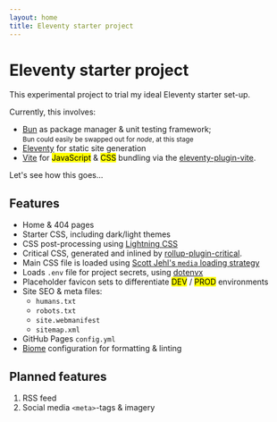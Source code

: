 ```yaml
---
layout: home
title: Eleventy starter project
---
```


# Eleventy starter project

This experimental project to trial my ideal Eleventy starter set-up. 

Currently, this involves:

* [Bun](https://bun.sh) as package manager &amp; unit testing framework;
	<br><small>Bun could easily be swapped out for _node_, at this stage</small>
* [Eleventy](https://www.11ty.dev) for static site generation
* [Vite](https://vite.dev) for <mark>JavaScript</mark> & <mark>CSS</mark> bundling via the [eleventy-plugin-vite](https://www.11ty.dev/docs/server-vite/).

Let's see how this goes...

## Features

* Home &amp; 404 pages
* Starter CSS, including dark/light themes
* CSS post-processing using [Lightning CSS](https://lightningcss.dev/)
* Critical CSS, generated and inlined by [rollup-plugin-critical](https://github.com/nystudio107/rollup-plugin-critical). 
* Main CSS file is loaded using [Scott Jehl's `media` loading strategy](https://www.filamentgroup.com/lab/load-css-simpler/)
* Loads `.env` file for project secrets, using [dotenvx](https://dotenvx.com/docs/)
* Placeholder favicon sets to differentiate <mark>DEV</mark> / <mark>PROD</mark> environments
* Site SEO &amp; meta files:
   * `humans.txt`
   * `robots.txt`
   * `site.webmanifest`
   * `sitemap.xml`
* GitHub Pages `config.yml`
* [Biome](https://biomejs.dev/) configuration for formatting &amp; linting

## Planned features

1. RSS feed
2. Social media `<meta>`-tags & imagery
